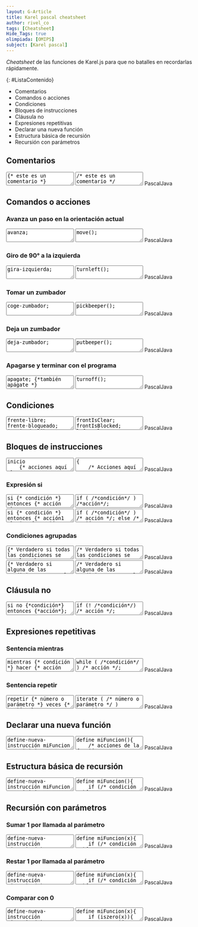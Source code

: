 ```yaml
---
layout: G-Article
title: Karel pascal cheatsheet
author: rivel_co
tags: [Cheatsheet]
Hide_Tags: true
olimpiada: [OMIPS]
subject: [Karel pascal]
---
```


*Cheatsheet* de las funciones de Karel.js para que no batalles en recordarlas rápidamente.

{: #ListaContenido}
- Comentarios
- Comandos o acciones
- Condiciones
- Bloques de instrucciones
- Cláusula no
- Expresiones repetitivas
- Declarar una nueva función
- Estructura básica de recursión
- Recursión con parámetros 

## Comentarios

<div class="karelBlock">
<textarea class="karelp">
{* este es un comentario *}</textarea>
<textarea class="karelj">
/* este es un comentario */</textarea>
<span class="karelLabel KLPascal karelLabelSelected" labFor="karelp">Pascal</span><span class="karelLabel KLJava" labFor="karelj">Java</span>
</div>

## Comandos o acciones

### Avanza un paso en la orientación actual

<div class="karelBlock">
<textarea class="karelp">
avanza;</textarea>
<textarea class="karelj">
move();</textarea>
<span class="karelLabel KLPascal karelLabelSelected" labFor="karelp">Pascal</span><span class="karelLabel KLJava" labFor="karelj">Java</span>
</div>

### Giro de 90° a la izquierda

<div class="karelBlock">
<textarea class="karelp">
gira-izquierda;</textarea>
<textarea class="karelj">
turnleft();</textarea>
<span class="karelLabel KLPascal karelLabelSelected" labFor="karelp">Pascal</span><span class="karelLabel KLJava" labFor="karelj">Java</span>
</div>

### Tomar un zumbador

<div class="karelBlock">
<textarea class="karelp">
coge-zumbador;</textarea>
<textarea class="karelj">
pickbeeper();</textarea>
<span class="karelLabel KLPascal karelLabelSelected" labFor="karelp">Pascal</span><span class="karelLabel KLJava" labFor="karelj">Java</span>
</div>

### Deja un zumbador

<div class="karelBlock">
<textarea class="karelp">
deja-zumbador;</textarea>
<textarea class="karelj">
putbeeper();</textarea>
<span class="karelLabel KLPascal karelLabelSelected" labFor="karelp">Pascal</span><span class="karelLabel KLJava" labFor="karelj">Java</span>
</div>

### Apagarse y terminar con el programa

<div class="karelBlock">
<textarea class="karelp">
apagate; {*también apágate *}</textarea>
<textarea class="karelj">
turnoff();</textarea>
<span class="karelLabel KLPascal karelLabelSelected" labFor="karelp">Pascal</span><span class="karelLabel KLJava" labFor="karelj">Java</span>
</div>

## Condiciones

<div class="karelBlock">
<textarea class="karelp">
frente-libre;
frente-bloqueado;
izquierda-libre;
izquierda-bloqueada;
derecha-libre;
derecha-bloqueada;
junto-a-zumbador;
no-junto-a-zumbador;
algun-zumbador-en-la-mochila; {* algún-zumbador-en-la mochila; *}
ningun-zumbador-en-la-mochila; {* ningún-zumbador-en-la mochila; *}
orientado-al-norte;
orientado-al-sur;
orientado-al-este;
orientado-al-oeste;
no-orientado-al-norte;
no-orientado-al-sur;
no-orientado-al-este;
no-orientado-al-oeste;</textarea>
<textarea class="karelj">
frontIsClear;
frontIsBlocked;
leftIsClear;
leftIsBlocked;
rightIsClear;
rightIsBlocked;
nextToABeeper;
notNextToABeeper;
anyBeepersInBeeperBag;
noBeepersInBeeperBag;
facingNorth;
facingSouth;
facingEast;
facingWest;
notFacingNorth;
notFacingSouth;
notFacingEast;
notFacingWest;</textarea>
<span class="karelLabel KLPascal karelLabelSelected" labFor="karelp">Pascal</span><span class="karelLabel KLJava" labFor="karelj">Java</span>
</div>

## Bloques de instrucciones

<div class="karelBlock">
<textarea class="karelp">
inicio
    {* acciones aquí *}
fin;</textarea>
<textarea class="karelj">
{
    /* Acciones aquí */
}</textarea>
<span class="karelLabel KLPascal karelLabelSelected" labFor="karelp">Pascal</span><span class="karelLabel KLJava" labFor="karelj">Java</span>
</div>

### Expresión si

<div class="karelBlock">
<textarea class="karelp">
si {* condición *} entonces {* acción *};</textarea>
<textarea class="karelj">
if ( /*condición*/ ) /*acción*/;</textarea>
<span class="karelLabel KLPascal karelLabelSelected" labFor="karelp">Pascal</span><span class="karelLabel KLJava" labFor="karelj">Java</span>
</div>

<div class="karelBlock">
<textarea class="karelp">
si {* condición *} entonces {* acción1 *} sino {* acción2 *};</textarea>
<textarea class="karelj">
if ( /*condición*/ ) /* acción */; else /* acción */;</textarea>
<span class="karelLabel KLPascal karelLabelSelected" labFor="karelp">Pascal</span><span class="karelLabel KLJava" labFor="karelj">Java</span>
</div>

### Condiciones agrupadas

<div class="karelBlock">
<textarea class="karelp">
{* Verdadero si todas las condiciones se cumplen *}
si {*condición1*} y {*condición2*} e {*condición1*} entonces {*acción*};</textarea>
<textarea class="karelj">
/* Verdadero si todas las condiciones se cumplen */
if ( /*condición1*/ && /*condición2*/ ) /* acción */;</textarea>
<span class="karelLabel KLPascal karelLabelSelected" labFor="karelp">Pascal</span><span class="karelLabel KLJava" labFor="karelj">Java</span>
</div>

<div class="karelBlock">
<textarea class="karelp">
{* Verdadero si alguna de las condiciones se cumple *}
si {*condición1*} o {*condición2*} u {*condición1*} entonces {*acción*};</textarea>
<textarea class="karelj">
/* Verdadero si alguna de las condiciones se cumple */
if ( /*condición1*/ || /*condición2*/ ) /* acción */;</textarea>
<span class="karelLabel KLPascal karelLabelSelected" labFor="karelp">Pascal</span><span class="karelLabel KLJava" labFor="karelj">Java</span>
</div>

## Cláusula no

<div class="karelBlock">
<textarea class="karelp">
si no {*condición*} entonces {*acción*};</textarea>
<textarea class="karelj">
if (! /*condición*/) /* acción */;</textarea>
<span class="karelLabel KLPascal karelLabelSelected" labFor="karelp">Pascal</span><span class="karelLabel KLJava" labFor="karelj">Java</span>
</div>

## Expresiones repetitivas

### Sentencia mientras

<div class="karelBlock">
<textarea class="karelp">
mientras {* condición *} hacer {* acción *};</textarea>
<textarea class="karelj">
while ( /*condición*/ ) /* acción */;</textarea>
<span class="karelLabel KLPascal karelLabelSelected" labFor="karelp">Pascal</span><span class="karelLabel KLJava" labFor="karelj">Java</span>
</div>

### Sentencia repetir

<div class="karelBlock">
<textarea class="karelp">
repetir {* número o parámetro *} veces {* acción *};</textarea>
<textarea class="karelj">
iterate ( /* número o parámetro */ ) /*acción*/;</textarea>
<span class="karelLabel KLPascal karelLabelSelected" labFor="karelp">Pascal</span><span class="karelLabel KLJava" labFor="karelj">Java</span>
</div>

## Declarar una nueva función

<div class="karelBlock">
<textarea class="karelp">
define-nueva-instrucción miFuncion como inicio
    {* acciones de la función *}
fin;
{* también define-nueva-instrucción ... *}</textarea>
<textarea class="karelj">
define miFuncion(){
    /* acciones de la función */
}
/* Aquí no puede haber acentos */</textarea>
<span class="karelLabel KLPascal karelLabelSelected" labFor="karelp">Pascal</span><span class="karelLabel KLJava" labFor="karelj">Java</span>
</div>

## Estructura básica de recursión

<div class="karelBlock">
<textarea class="karelp">
define-nueva-instrucción miFuncion como inicio
    si {* condición *} entonces inicio
        {* acción1 *};
        miFuncion; {* Llamada recursiva *}
        {* acción2 *};
    fin;
fin;</textarea>
<textarea class="karelj">
define miFuncion(){
    if (/* condición */){
        /* acción1 */;
        miFuncion(); /* Llamada recursiva */
        /* acción2 */;
    }
}</textarea>
<span class="karelLabel KLPascal karelLabelSelected" labFor="karelp">Pascal</span><span class="karelLabel KLJava" labFor="karelj">Java</span>
</div>

## Recursión con parámetros 

### Sumar 1 por llamada al parámetro

<div class="karelBlock">
<textarea class="karelp">
define-nueva-instrucción miFuncion(x) como inicio
    si {* condición *} entonces inicio
        {* acción1 *};
        miFuncion(sucede(x)); {* Llamada recursiva y parámetro*}
        {* acción2 *};
    fin;
fin;</textarea>
<textarea class="karelj">
define miFuncion(x){
    if (/* condición */){
        /* acción1 */;
        miFuncion(succ(x)); /* Llamada recursiva y parámetro */
        /* acción2 */;
    }
}</textarea>
<span class="karelLabel KLPascal karelLabelSelected" labFor="karelp">Pascal</span><span class="karelLabel KLJava" labFor="karelj">Java</span>
</div>

### Restar 1 por llamada al parámetro

<div class="karelBlock">
<textarea class="karelp">
define-nueva-instrucción miFuncion(x) como inicio
    si {* condición *} entonces inicio
        {* acción1 *};
        miFuncion(precede(x)); {* Llamada recursiva y parámetro*}
        {* acción2 *};
    fin;
fin;</textarea>
<textarea class="karelj">
define miFuncion(x){
    if (/* condición */){
        /* acción1 */;
        miFuncion(pred(x)); /* Llamada recursiva y parámetro */
        /* acción2 */;
    }
}</textarea>
<span class="karelLabel KLPascal karelLabelSelected" labFor="karelp">Pascal</span><span class="karelLabel KLJava" labFor="karelj">Java</span>
</div>

### Comparar con 0

<div class="karelBlock">
<textarea class="karelp">
define-nueva-instrucción miFuncion(x) como inicio
    si si-es-cero(x) entonces inicio
        {* acción *};
    fin;
fin;</textarea>
<textarea class="karelj">
define miFuncion(x){
    if (iszero(x)){
        /* acción */;
    }
}</textarea>
<span class="karelLabel KLPascal karelLabelSelected" labFor="karelp">Pascal</span><span class="karelLabel KLJava" labFor="karelj">Java</span>
</div>

